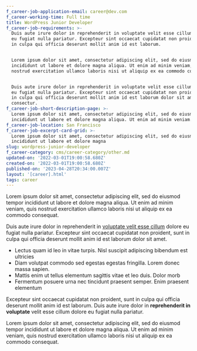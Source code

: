 ```yaml
---
f_career-job-application-email: career@dev.com
f_career-working-time: Full time
title: WordPress Junior Developer
f_career-job-requirements: >-
  Duis aute irure dolor in reprehenderit in voluptate velit esse cillum dolore
  eu fugiat nulla pariatur. Excepteur sint occaecat cupidatat non proident, sunt
  in culpa qui officia deserunt mollit anim id est laborum.


  Lorem ipsum dolor sit amet, consectetur adipiscing elit, sed do eiusmod tempor
  incididunt ut labore et dolore magna aliqua. Ut enim ad minim veniam, quis
  nostrud exercitation ullamco laboris nisi ut aliquip ex ea commodo consequat.


  Duis aute irure dolor in reprehenderit in voluptate velit esse cillum dolore
  eu fugiat nulla pariatur. Excepteur sint occaecat cupidatat non proident, sunt
  in culpa qui officia deserunt mollit anim id est laborum dolor sit amet
  consectur.
f_career-job-short-description-page: >-
  Lorem ipsum dolor sit amet, consectetur adipiscing elit, sed do eiusmod tempor
  incididunt ut labore et dolore magna aliqua. Ut enim ad minim veniam.
f_career-job-location: San Francisco
f_career-job-excerpt-card-grid: >-
  Lorem ipsum dolor sit amet, consectetur adipiscing elit, sed do eiusmod tempor
  incididunt ut labore et dolore magna
slug: wordpress-junior-developer
f_career-category: cms/career-category/other.md
updated-on: '2022-03-01T19:00:58.680Z'
created-on: '2022-03-01T19:00:58.680Z'
published-on: '2023-04-28T20:34:00.007Z'
layout: '[career].html'
tags: career
---
```


Lorem ipsum dolor sit amet, consectetur adipiscing elit, sed do eiusmod tempor incididunt ut labore et dolore magna aliqua. Ut enim ad minim veniam, quis nostrud exercitation ullamco laboris nisi ut aliquip ex ea commodo consequat.

Duis aute irure dolor in reprehenderit in [voluptate velit esse cillum](#) dolore eu fugiat nulla pariatur. Excepteur sint occaecat cupidatat non proident, sunt in culpa qui officia deserunt mollit anim id est laborum dolor sit amet.

*   Lectus quam id leo in vitae turpis. Nisl suscipit adipiscing bibendum est ultricies
*   Diam volutpat commodo sed egestas egestas fringilla. Lorem donec massa sapien.
*   Mattis enim ut tellus elementum sagittis vitae et leo duis. Dolor morb
*   Fermentum posuere urna nec tincidunt praesent semper. Enim praesent elementum

Excepteur sint occaecat cupidatat non proident, sunt in culpa qui officia deserunt mollit anim id est laborum. Duis aute irure dolor in **reprehenderit in voluptate** velit esse cillum dolore eu fugiat nulla pariatur.

Lorem ipsum dolor sit amet, consectetur adipiscing elit, sed do eiusmod tempor incididunt ut labore et dolore magna aliqua. Ut enim ad minim veniam, quis nostrud exercitation ullamco laboris nisi ut aliquip ex ea commodo consequat.
